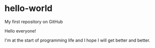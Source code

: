 # hello-world
My first repository on GitHub

Hello everyone!

I'm at the start of programming life and I hope I will get better and better.
